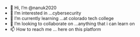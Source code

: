 - 👋 Hi, I’m @nanuk2020
- 👀 I’m interested in ...cybersecurity
- 🌱 I’m currently learning ...at colorado tech college
- 💞️ I’m looking to collaborate on ...anything that i can learn on
- 📫 How to reach me ... here on this platform

<!---
nanuk2020/nanuk2020 is a ✨ special ✨ repository because its `README.md` (this file) appears on your GitHub profile.
You can click the Preview link to take a look at your changes.
--->
